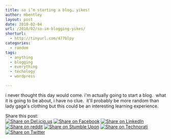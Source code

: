 ```yaml
---
title: so i’m starting a blog… yikes!
author: mbentley
layout: post
date: 2010-02-04
url: /2010/02/so-im-blogging-yikes/
shorturl:
  - http://tinyurl.com/477blpy
categories:
  - random
tags:
  - anything
  - blogging
  - everything
  - techology
  - wordpress

---
```

i never thought this day would come. i'm actually going to start a blog.  what it is going to be about, i have no clue.  it'll probably be more random than lady gaga's clothing but this could be an interesting learning experience.

<!-- Social Bookmarks BEGIN -->

<p class="postcats">
  Share this post:<br /><a onclick="window.open(this.href, '_blank', 'scrollbars=yes,menubar=no,height=600,width=750,resizable=yes,toolbar=no,location=no,status=no'); return false;" href="http://del.icio.us/post?url=http://tinyurl.com/477blpy&title=so+i%26%238217%3Bm+starting+a+blog%26%238230%3B+yikes%21" rel="nofollow" title="Share on Del.icio.us"><img class="social_img" src="/wp-content/plugins/social-bookmarks/images/delicious.png" title="Share on Del.icio.us" alt="Share on Del.icio.us" /></a> <a onclick="window.open(this.href, '_blank', 'scrollbars=yes,menubar=no,height=600,width=750,resizable=yes,toolbar=no,location=no,status=no'); return false;" href="http://www.facebook.com/sharer.php?u=http://tinyurl.com/477blpy" rel="nofollow" title="Share on Facebook"><img class="social_img" src="/wp-content/plugins/social-bookmarks/images/facebook.png" title="Share on Facebook" alt="Share on Facebook" /></a> <a onclick="window.open(this.href, '_blank', 'scrollbars=yes,menubar=no,height=600,width=750,resizable=yes,toolbar=no,location=no,status=no'); return false;" href="http://www.linkedin.com/shareArticle?mini=true&url=http://tinyurl.com/477blpy&title=so+i%26%238217%3Bm+starting+a+blog%26%238230%3B+yikes%21" rel="nofollow" title="Share on LinkedIn"><img class="social_img" src="/wp-content/plugins/social-bookmarks/images/linkedin.png" title="Share on LinkedIn" alt="Share on LinkedIn" /></a> <a onclick="window.open(this.href, '_blank', 'scrollbars=yes,menubar=no,height=600,width=750,resizable=yes,toolbar=no,location=no,status=no'); return false;" href="http://reddit.com/submit?url=http://tinyurl.com/477blpy&title=so+i%26%238217%3Bm+starting+a+blog%26%238230%3B+yikes%21" rel="nofollow" title="Share on reddit"><img class="social_img" src="/wp-content/plugins/social-bookmarks/images/reddit.png" title="Share on reddit" alt="Share on reddit" /></a> <a onclick="window.open(this.href, '_blank', 'scrollbars=yes,menubar=no,height=600,width=750,resizable=yes,toolbar=no,location=no,status=no'); return false;" href="http://www.stumbleupon.com/submit?url=http://tinyurl.com/477blpy&title=so+i%26%238217%3Bm+starting+a+blog%26%238230%3B+yikes%21" rel="nofollow" title="Share on Stumble Upon"><img class="social_img" src="/wp-content/plugins/social-bookmarks/images/stumbleupon.png" title="Share on Stumble Upon" alt="Share on Stumble Upon" /></a> <a onclick="window.open(this.href, '_blank', 'scrollbars=yes,menubar=no,height=600,width=750,resizable=yes,toolbar=no,location=no,status=no'); return false;" href="http://www.technorati.com/faves?add=http://tinyurl.com/477blpy" rel="nofollow" title="Share on Technorati"><img class="social_img" src="/wp-content/plugins/social-bookmarks/images/technorati.png" title="Share on Technorati" alt="Share on Technorati" /></a> <a onclick="window.open(this.href, '_blank', 'scrollbars=yes,menubar=no,height=600,width=750,resizable=yes,toolbar=no,location=no,status=no'); return false;" href="http://twitter.com/home/?status=so+i%26%238217%3Bm+starting+a+blog%26%238230%3B+yikes%21+@+http://tinyurl.com/477blpy" rel="nofollow" title="Share on Twitter"><img class="social_img" src="/wp-content/plugins/social-bookmarks/images/twitter.png" title="Share on Twitter" alt="Share on Twitter" /></a> <br />
</p>

<!-- Social Bookmarks END -->
